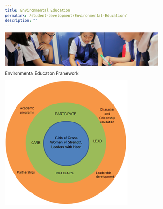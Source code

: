 ```yaml
---
title: Environmental Education
permalink: /student-development/Environmental-Education/
description: ""
---
```

![](/images/Student-Development_v2.jpg)


Environmental Education Framework

<p><a href="https://chijstnicholasgirls.moe.edu.sg/qql/slot/u522/Secondary/CCE%20Programs/EE/Environment%20Education%20Framework.png"><img style="width:80%" src="/images/Environment%20Education%20Framework.png"></a></p>
